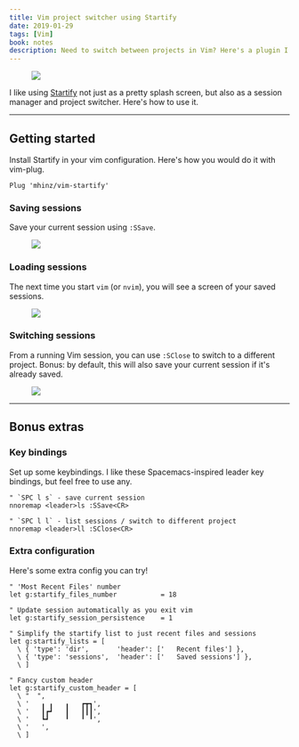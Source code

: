 ```yaml
---
title: Vim project switcher using Startify
date: 2019-01-29
tags: [Vim]
book: notes
description: Need to switch between projects in Vim? Here's a plugin I've been using for that
---
```


<Figure cover>
<img src='project-switcher-using-startify/startify-start.gif' />
</Figure>

I like using [Startify] not just as a pretty splash screen, but also as a session manager and project switcher. Here's how to use it.

[startify]: https://github.com/mhinz/vim-startify

---

## Getting started

Install Startify in your vim configuration. Here's how you would do it with vim-plug.

```vim
Plug 'mhinz/vim-startify'
```

### Saving sessions

Save your current session using `:SSave`.

<Figure table>
<img src='./project-switcher-using-startify/startify-ssave.gif' />
</Figure>

### Loading sessions

The next time you start `vim` (or `nvim`), you will see a screen of your saved sessions.

<Figure table>
<img src='project-switcher-using-startify/startify-start.gif' />
</Figure>

### Switching sessions

From a running Vim session, you can use `:SClose` to switch to a different project. Bonus: by default, this will also save your current session if it's already saved.

<Figure table>
<img src='project-switcher-using-startify/startify-sclose-2.gif' />
</Figure>

---

## Bonus extras

### Key bindings

<!-- {.-wider-literate-style} -->

Set up some keybindings. I like these Spacemacs-inspired leader key bindings, but feel free to use any.

```vim
" `SPC l s` - save current session
nnoremap <leader>ls :SSave<CR>

" `SPC l l` - list sessions / switch to different project
nnoremap <leader>ll :SClose<CR>
```

### Extra configuration

<!-- {.-wider-literate-style} -->

Here's some extra config you can try!

```vim
" 'Most Recent Files' number
let g:startify_files_number           = 18

" Update session automatically as you exit vim
let g:startify_session_persistence    = 1

" Simplify the startify list to just recent files and sessions
let g:startify_lists = [
  \ { 'type': 'dir',       'header': ['   Recent files'] },
  \ { 'type': 'sessions',  'header': ['   Saved sessions'] },
  \ ]

" Fancy custom header
let g:startify_custom_header = [
  \ "  ",
  \ '   ╻ ╻   ╻   ┏┳┓',
  \ '   ┃┏┛   ┃   ┃┃┃',
  \ '   ┗┛    ╹   ╹ ╹',
  \ '   ',
  \ ]
```
